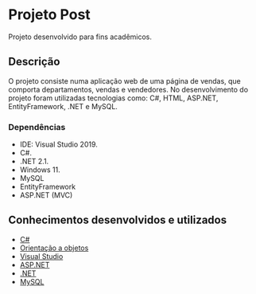 # Projeto Post

Projeto desenvolvido para fins acadêmicos.

## Descrição

O projeto consiste numa aplicação web de uma página de vendas, que comporta departamentos, vendas e vendedores.
No desenvolvimento do projeto foram utilizadas tecnologias como: C#, HTML, ASP.NET, EntityFramework, .NET e MySQL.

### Dependências

* IDE: Visual Studio 2019.
* C#.
* .NET 2.1.
* Windows 11.
* MySQL
* EntityFramework
* ASP.NET (MVC)

## Conhecimentos desenvolvidos e utilizados

* [C#](https://learn.microsoft.com/pt-br/dotnet/csharp/)
* [Orientação a objetos](https://learn.microsoft.com/pt-br/dotnet/csharp/fundamentals/tutorials/oop)
* [Visual Studio](https://visualstudio.microsoft.com/pt-br/vs/getting-started/)
* [ASP.NET](https://dotnet.microsoft.com/pt-br/apps/aspnet)
* [.NET](https://dotnet.microsoft.com/pt-br/)
* [MySQL](https://dev.mysql.com/doc/)

